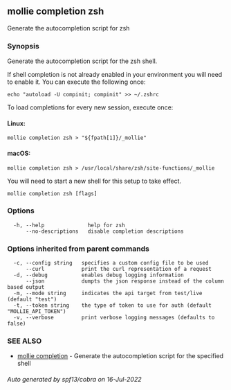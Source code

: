 ## mollie completion zsh

Generate the autocompletion script for zsh

### Synopsis

Generate the autocompletion script for the zsh shell.

If shell completion is not already enabled in your environment you will need
to enable it.  You can execute the following once:

	echo "autoload -U compinit; compinit" >> ~/.zshrc

To load completions for every new session, execute once:

#### Linux:

	mollie completion zsh > "${fpath[1]}/_mollie"

#### macOS:

	mollie completion zsh > /usr/local/share/zsh/site-functions/_mollie

You will need to start a new shell for this setup to take effect.


```
mollie completion zsh [flags]
```

### Options

```
  -h, --help              help for zsh
      --no-descriptions   disable completion descriptions
```

### Options inherited from parent commands

```
  -c, --config string   specifies a custom config file to be used
      --curl            print the curl representation of a request
  -d, --debug           enables debug logging information
      --json            dumpts the json response instead of the column based output
  -m, --mode string     indicates the api target from test/live (default "test")
  -t, --token string    the type of token to use for auth (default "MOLLIE_API_TOKEN")
  -v, --verbose         print verbose logging messages (defaults to false)
```

### SEE ALSO

* [mollie completion](mollie_completion.md)	 - Generate the autocompletion script for the specified shell

###### Auto generated by spf13/cobra on 16-Jul-2022
